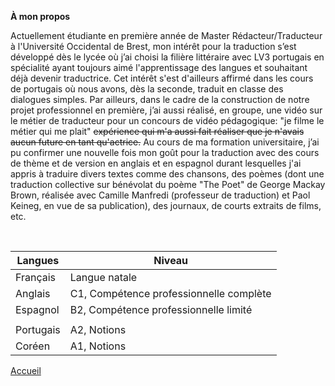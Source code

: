 **À mon propos**

Actuellement étudiante en première année de Master Rédacteur/Traducteur à l'Université Occidental de Brest, mon intérêt pour la traduction s’est développé dès le lycée où j’ai choisi la filière littéraire avec LV3 portugais en spécialité ayant toujours aimé l'apprentissage des langues et souhaitant déjà devenir traductrice. Cet intérêt s'est d'ailleurs affirmé dans les cours de portugais où nous avons, dès la seconde, traduit en classe des dialogues simples. Par ailleurs, dans le cadre de la construction de notre projet professionnel en première, j’ai aussi réalisé, en groupe, une vidéo sur le métier de traducteur pour un concours de vidéo pédagogique: "je filme le métier qui me plait" ~~expérience qui m'a aussi fait réaliser que je n'avais aucun future en tant qu'actrice.~~ 
Au cours de ma formation universitaire, j’ai pu confirmer une nouvelle fois mon goût pour la traduction avec des cours de thème et de version en anglais et en espagnol durant lesquelles j'ai appris à traduire divers textes comme des chansons, des poèmes (dont une traduction collective sur bénévolat du poème "The Poet" de George Mackay Brown, réalisée avec Camille Manfredi (professeur de traduction) et Paol Keineg, en vue de sa publication), des journaux, de courts extraits de films, etc.

&nbsp;

Langues       | Niveau
------------- | ----------------------------------------
Français      | Langue natale
Anglais       | C1, Compétence professionnelle complète
Espagnol      | B2,  Compétence professionnelle limité
              |
Portugais     | A2, Notions
Coréen        | A1, Notions

[Accueil](./index.md)
